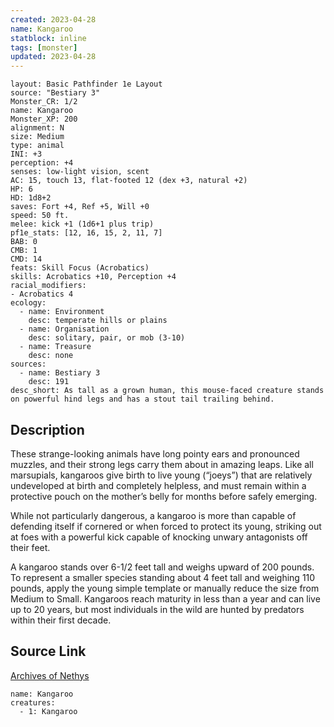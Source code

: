 ```yaml
---
created: 2023-04-28
name: Kangaroo
statblock: inline
tags: [monster]
updated: 2023-04-28
---
```

```statblock
layout: Basic Pathfinder 1e Layout
source: "Bestiary 3"
Monster_CR: 1/2
name: Kangaroo
Monster_XP: 200
alignment: N
size: Medium
type: animal
INI: +3
perception: +4
senses: low-light vision, scent
AC: 15, touch 13, flat-footed 12 (dex +3, natural +2)
HP: 6
HD: 1d8+2
saves: Fort +4, Ref +5, Will +0
speed: 50 ft.
melee: kick +1 (1d6+1 plus trip)
pf1e_stats: [12, 16, 15, 2, 11, 7]
BAB: 0
CMB: 1
CMD: 14
feats: Skill Focus (Acrobatics)
skills: Acrobatics +10, Perception +4
racial_modifiers:
- Acrobatics 4
ecology:
  - name: Environment
    desc: temperate hills or plains
  - name: Organisation
    desc: solitary, pair, or mob (3-10)
  - name: Treasure
    desc: none
sources:
  - name: Bestiary 3
    desc: 191
desc_short: As tall as a grown human, this mouse-faced creature stands on powerful hind legs and has a stout tail trailing behind.
```
## Description
These strange-looking animals have long pointy ears and pronounced muzzles, and their strong legs carry them about in amazing leaps. Like all marsupials, kangaroos give birth to live young (“joeys”) that are relatively undeveloped at birth and completely helpless, and must remain within a protective pouch on the mother’s belly for months before safely emerging.

While not particularly dangerous, a kangaroo is more than capable of defending itself if cornered or when forced to protect its young, striking out at foes with a powerful kick capable of knocking unwary antagonists off their feet.

A kangaroo stands over 6-1/2 feet tall and weighs upward of 200 pounds. To represent a smaller species standing about 4 feet tall and weighing 110 pounds, apply the young simple template or manually reduce the size from Medium to Small. Kangaroos reach maturity in less than a year and can live up to 20 years, but most individuals in the wild are hunted by predators within their first decade.
## Source Link
[Archives of Nethys](https://aonprd.com/MonsterDisplay.aspx?ItemName=Kangaroo)
```encounter-table
name: Kangaroo
creatures:
  - 1: Kangaroo
```
